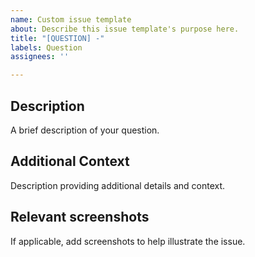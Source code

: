 ```yaml
---
name: Custom issue template
about: Describe this issue template's purpose here.
title: "[QUESTION] -"
labels: Question
assignees: ''

---
```


## Description
A brief description of your question.

## Additional Context
Description providing additional details and context.

## Relevant screenshots
If applicable, add screenshots to help illustrate the issue.
